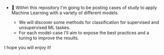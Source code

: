 - 🌱 Within this repository I'm going to be posting cases of study to apply Machine Learning with a variety of different models.

  - We will discover some methods for classification for supervised and unsupervised ML taskes.
  - For each model-case I'll aim to expose the best practices and a tuning to improve the results.

I hope you will enjoy it!

